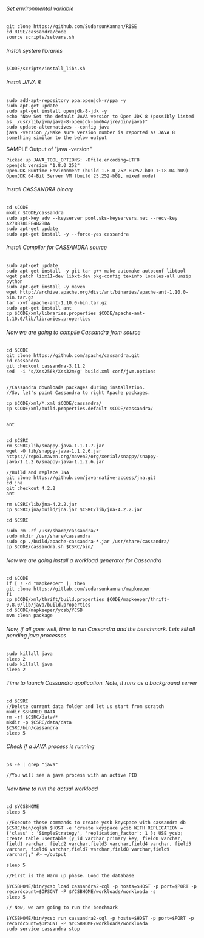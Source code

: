 
###### Set environmental variable
```
git clone https://github.com/SudarsunKannan/RISE
cd RISE/cassandra/code
source scripts/setvars.sh
```


###### Install system libraries
```
$CODE/scripts/install_libs.sh
```

###### Install JAVA 8

```
sudo add-apt-repository ppa:openjdk-r/ppa -y
sudo apt-get update
sudo apt-get install openjdk-8-jdk -y
echo "Now Set the default JAVA version to Open JDK 8 (possibly listed as  /usr/lib/jvm/java-8-openjdk-amd64/jre/bin/java)"
sudo update-alternatives --config java
java -version //Make sure version number is reported as JAVA 8 something similar to the below output
```

SAMPLE Output of "java -version"
```
Picked up JAVA_TOOL_OPTIONS: -Dfile.encoding=UTF8
openjdk version "1.8.0_252"
OpenJDK Runtime Environment (build 1.8.0_252-8u252-b09-1~18.04-b09)
OpenJDK 64-Bit Server VM (build 25.252-b09, mixed mode)
```


###### Install CASSANDRA binary
```
cd $CODE	
mkdir $CODE/cassandra
sudo apt-key adv --keyserver pool.sks-keyservers.net --recv-key A278B781FE4B2BDA
sudo apt-get update
sudo apt-get install -y --force-yes cassandra
```

###### Install Compiler for CASSANDRA source
```
sudo apt-get update
sudo apt-get install -y git tar g++ make automake autoconf libtool  wget patch libx11-dev libxt-dev pkg-config texinfo locales-all unzip python
sudo apt-get install -y maven
wget http://archive.apache.org/dist/ant/binaries/apache-ant-1.10.0-bin.tar.gz
tar -xvf apache-ant-1.10.0-bin.tar.gz
sudo apt-get install ant
cp $CODE/xml/libraries.properties $CODE/apache-ant-1.10.0/lib/libraries.properties
```

###### Now we are going to compile Cassandra from source 

```
cd $CODE
git clone https://github.com/apache/cassandra.git
cd cassandra
git checkout cassandra-3.11.2 
sed  -i 's/Xss256k/Xss32m/g' build.xml conf/jvm.options


//Cassandra downloads packages during installation.
//So, let's point Cassandra to right Apache packages.

cp $CODE/xml/*.xml $CODE/cassandra/
cp $CODE/xml/build.properties.default $CODE/cassandra/


ant


cd $CSRC
rm $CSRC/lib/snappy-java-1.1.1.7.jar
wget -O lib/snappy-java-1.1.2.6.jar https://repo1.maven.org/maven2/org/xerial/snappy/snappy-java/1.1.2.6/snappy-java-1.1.2.6.jar

//Build and replace JNA
git clone https://github.com/java-native-access/jna.git
cd jna
git checkout 4.2.2
ant

rm $CSRC/lib/jna-4.2.2.jar
cp $CSRC/jna/build/jna.jar $CSRC/lib/jna-4.2.2.jar

cd $CSRC

sudo rm -rf /usr/share/cassandra/*
sudo mkdir /usr/share/cassandra
sudo cp ./build/apache-cassandra-*.jar /usr/share/cassandra/
cp $CODE/cassandra.sh $CSRC/bin/
```

###### Now we are going install a workload generator for Cassandra

```
cd $CODE
if [ ! -d "mapkeeper" ]; then
git clone https://gitlab.com/sudarsunkannan/mapkeeper
fi
cp $CODE/xml/thrift/build.properties $CODE/mapkeeper/thrift-0.8.0/lib/java/build.properties
cd $CODE/mapkeeper/ycsb/YCSB
mvn clean package
```

###### Now, if all goes well, time to run Cassandra and the benchmark. Lets kill all pending java processes
```
sudo killall java
sleep 2
sudo killall java
sleep 2
```

###### Time to launch Cassandra application. Note, it runs as a background server
```
cd $CSRC
//Delete current data folder and let us start from scratch
mkdir $SHARED_DATA
rm -rf $CSRC/data/*
mkdir -p $CSRC/data/data
$CSRC/bin/cassandra
sleep 5
```

###### Check if a JAVA process is running
```
ps -e | grep "java"

//You will see a java process with an active PID
```


###### Now time to run the actual workload

```
cd $YCSBHOME
sleep 5

//Execute these commands to create ycsb keyspace with cassandra db
$CSRC/bin/cqlsh $HOST -e "create keyspace ycsb WITH REPLICATION = {'class' : 'SimpleStrategy', 'replication_factor': 1 }; USE ycsb; create table usertable (y_id varchar primary key, field0 varchar, field1 varchar, field2 varchar,field3 varchar,field4 varchar, field5 varchar, field6 varchar,field7 varchar,field8 varchar,field9 varchar);" #> ~/output

sleep 5

//First is the Warm up phase. Load the database

$YCSBHOME/bin/ycsb load cassandra2-cql -p hosts=$HOST -p port=$PORT -p recordcount=$OPSCNT -P $YCSBHOME/workloads/workloada -s
sleep 5

// Now, we are going to run the benchmark
        
$YCSBHOME/bin/ycsb run cassandra2-cql -p hosts=$HOST -p port=$PORT -p recordcount=$OPSCNT -P $YCSBHOME/workloads/workloada
sudo service cassandra stop
```







